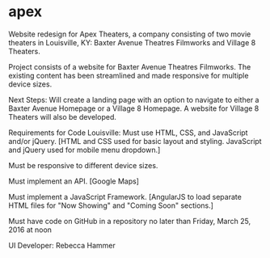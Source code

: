 # apex

Website redesign for Apex Theaters, a company consisting of two movie theaters in Louisville, KY: Baxter Avenue Theatres Filmworks and Village 8 Theaters.

Project consists of a website for Baxter Avenue Theatres Filmworks. The existing content has been streamlined and made responsive for multiple device sizes.

Next Steps: Will create a landing page with an option to navigate to either a Baxter Avenue Homepage or a Village 8 Homepage. A website for Village 8 Theaters will also be developed.


Requirements for Code Louisville:
Must use HTML, CSS, and JavaScript and/or jQuery. [HTML and CSS used for basic layout and styling. JavaScript and jQuery used for mobile menu dropdown.]

Must be responsive to different device sizes.

Must implement an API. [Google Maps]

Must implement a JavaScript Framework. [AngularJS to load separate HTML files for "Now Showing" and "Coming Soon" sections.]

Must have code on GitHub in a repository no later than Friday, March 25, 2016 at noon


UI Developer: Rebecca Hammer
